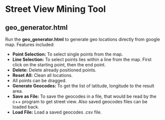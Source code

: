 # Street View Mining Tool

## geo_generator.html
Run the **geo_generator.html** to generate geo locations directly from google map. Features included:
* **Point Selection:** To select single points from the map.
* **Line Selection:** To select points lies within a line from the map. First click on the starting point, then the end point.
* **Delete:** Delete already positioned points.
* **Reset All:** Clean all locations.
* All points can be dragged.
* **Generate Geocodes:** To get the list of latitude, longitude to the result area.
* **Save as File:** To save the geocodes in a file, that would be read by the c++ program to get street view. Also saved geocodes files can be loaded back.
* **Load File:** Load a saved geocodes .csv file.
